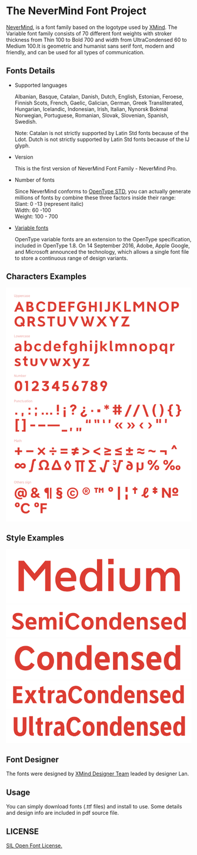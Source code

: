 # The NeverMind Font Project

[NeverMind](https://www.behance.net/gallery/89046307/NeverMind), is a font family based on the logotype used by [XMind](https://www.xmind.net/). The Variable font family consists of 70 different font weights with stroker thickness from Thin 100 to Bold 700 and width from UltraCondensed 60 to Medium 100.It is geometric and humanist sans serif font, modern and friendly, and can be used for all types of communication.

## Fonts Details

* Supported languages

    Albanian, Basque, Catalan, Danish, Dutch, English, Estonian, Feroese, Finnish Scots, French, Gaelic, Galician, German, Greek Transliterated, Hungarian,     Icelandic, Indonesian, Irish, Italian, Nynorsk Bokmal Norwegian, Portuguese, Romanian, Slovak, Slovenian, Spanish, Swedish.

    Note: Catalan is not strictly supported by Latin Std fonts because of the Ldot. Dutch is not strictly supported by Latin Std fonts because of the IJ glyph.

* Version

    This is the first version of NeverMind Font Family - NeverMind Pro.

* Number of fonts

    Since NeverMind conforms to [OpenType STD](https://typofonderie.com/font-support/language-support/), you can actually generate millions of fonts by combine these three factors inside their range:  
    Slant: 0 -13 (represent italic)   
    Width:  60 -100   
    Weight: 100 - 700  

* [Variable fonts](https://en.wikipedia.org/wiki/Variable_fonts)

    OpenType variable fonts are an extension to the OpenType specification, included in OpenType 1.8. On 14 September 2016, Adobe, Apple Google, and Microsoft announced the technology, which allows a single font file to store a continuous range of design variants.

## Characters Examples 

![](sources/Characters_1.png)

## Style Examples
  
![](sources/Medium.png)
![](sources/Semicondensed.png)
![](sources/condensed.png)
![](sources/Extracondensed.png)
![](sources/Ultracondensed.png)

## Font Designer

The fonts were designed by [XMind Designer Team](https://www.zcool.com.cn/u/18786155) leaded by designer Lan.  

## Usage

You can simply download fonts (.ttf files) and install to use. Some details and design info are included in pdf source file.

## LICENSE 

[SIL Open Font License.](LICENSE)

